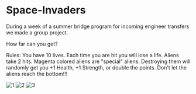 # Space-Invaders
During a week of a summer bridge program for incoming engineer transfers we made a group project.

How far can you get?

Rules:
You have 10 lives. 
Each time you are hit you will lose a life.
Aliens take 2 hits.
Magenta colored aliens are "special" aliens. Destroying them will randomly get you +1 Health, +1 Strength, or double the points.
Don't let the aliens reach the bottom!!!

![1](https://user-images.githubusercontent.com/30095041/47047250-ee908080-d14b-11e8-8af9-1a80bce1a4b4.PNG)
![2](https://user-images.githubusercontent.com/30095041/47047251-ee908080-d14b-11e8-852f-8223828a26f8.PNG)
![3](https://user-images.githubusercontent.com/30095041/47047252-ee908080-d14b-11e8-8128-29241e1a8ef7.PNG)
